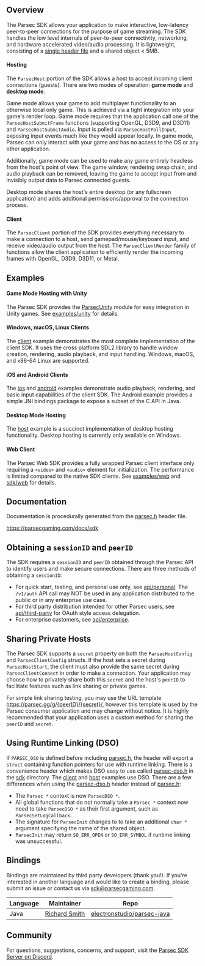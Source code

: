 ## Overview

The Parsec SDK allows your application to make interactive, low-latency peer-to-peer connections for the purpose of game streaming. The SDK handles the low level internals of peer-to-peer connectivity, networking, and hardware accelerated video/audio processing. It is lightweight, consisting of a [single header file](/sdk/parsec.h) and a shared object < 5MB.

#### Hosting
The `ParsecHost` portion of the SDK allows a host to accept incoming client connections (guests). There are two modes of operation: **game mode** and **desktop mode**.

Game mode allows your game to add multiplayer functionality to an otherwise local only game. This is achieved via a tight integration into your game's render loop. Game mode requires that the application call one of the `ParsecHostSubmitFrame` functions (supporting OpenGL, D3D9, and D3D11) and `ParsecHostSubmitAudio`. Input is polled via `ParsecHostPollInput`, exposing input events much like they would appear locally. In game mode, Parsec can only interact with your game and has no access to the OS or any other application.

Additionally, game mode can be used to make any game entirely headless from the host's point of view. The game window, rendering swap chain, and audio playback can be removed, leaving the game to accept input from and invisibly output data to Parsec connected guests.

Desktop mode shares the host's entire desktop (or any fullscreen application) and adds additional permissions/approval to the connection process.

#### Client
The `ParsecClient` portion of the SDK provides everything necessary to make a connection to a host, send gamepad/mouse/keyboard input, and receive video/audio output from the host. The `ParsecClientRender` family of functions allow the client application to efficiently render the incoming frames with OpenGL, D3D9, D3D11, or Metal.

## Examples
  
#### Game Mode Hosting with Unity
The Parsec SDK provides the [ParsecUnity](/sdk/ParsecUnity) module for easy integration in Unity games. See [examples/unity](/examples/unity) for details.

#### Windows, macOS, Linux Clients
The [client](/examples/client) example demonstrates the most complete implementation of the client SDK. It uses the cross platform SDL2 library to handle window creation, rendering, audio playback, and input handling. Windows, macOS, and x86-64 Linux are supported.

#### iOS and Android Clients
The [ios](/examples/ios) and [android](/examples/android) examples demonstrate audio playback, rendering, and basic input capabilities of the client SDK. The Android example provides a simple JNI bindings package to expose a subset of the C API in Java.

#### Desktop Mode Hosting
The [host](/examples/host) example is a succinct implementation of desktop hosting functionality. Desktop hosting is currently only available on Windows.

#### Web Client
The Parsec Web SDK provides a fully wrapped Parsec client interface only requiring a `<video>` and `<audio>` element for initialization. The performance is limited compared to the native SDK clients. See [examples/web](/examples/web) and [sdk/web](/sdk/web) for details.

## Documentation

Documentation is procedurally generated from the [parsec.h](/sdk/parsec.h) header file.

https://parsecgaming.com/docs/sdk

## Obtaining a `sessionID` and `peerID`

The SDK requires a `sessionID` and `peerID` obtained through the Parsec API to identify users and make secure connections. There are three methods of obtaining a `sessionID`:  

- For quick start, testing, and personal use only, see [api/personal](/api/personal). The `/v1/auth` API call may NOT be used in any application distributed to the public or in any enterprise use case.
- For third party distribution intended for other Parsec users, see [api/third-party](/api/third-party) for OAuth style access delegation.
- For enterprise customers, see [api/enterprise](/api/enterprise).

## Sharing Private Hosts

The Parsec SDK supports a `secret` property on both the `ParsecHostConfig` and `ParsecClientConfig` structs. If the host sets a secret during `ParsecHostStart`, the client must also provide the same secret during `ParsecClientConnect` in order to make a connection. Your application may choose how to privately share both this `secret` and the host's `peerID` to facilitate features such as link sharing or private games.  

For simple link sharing testing, you may use the URL template https://parsec.gg/g/{peerID}/{secret}/, however this template is used by the Parsec consumer application and may change without notice. It is highly recommended that your application uses a custom method for sharing the `peerID` and `secret`.

## Using Runtime Linking (DSO)

If `PARSEC_DSO` is defined before including [parsec.h](/sdk/parsec.h), the header will export a `struct` containing function pointers for use with runtime linking. There is a convenience header which makes DSO easy to use called [parsec-dso.h](/sdk/parsec-dso.h) in the [sdk](/sdk) directory. The [client](/examples/client) and [host](/examples/host) examples use DSO. There are a few differences when using the [parsec-dso.h](/sdk/parsec-dso.h) header instead of [parsec.h](/sdk/parsec.h):

- The `Parsec *` context is now `ParsecDSO *`.
- All global functions that do not normally take a `Parsec *` context now need to take `ParsecDSO *` as their first argument, such as `ParsecSetLogCallback`.
- The signature for `ParsecInit` changes to to take an additional `char *` argument specifying the name of the shared object.
- `ParsecInit` may return `SO_ERR_OPEN` or `SO_ERR_SYMBOL` if runtime linking was unsuccessful.

## Bindings

Bindings are maintained by third party developers (thank you!). If you're interested in another language and would like to create a binding, please submit an issue or contact us via [sdk@parsecgaming.com](mailto:sdk@parsecgaming.com).

| Language | Maintainer | Repo |
|----------|------------|------|
| Java | [Richard Smith](https://github.com/electronstudio) | [electronstudio/parsec-java](https://github.com/electronstudio/parsec-java)

## Community

For questions, suggestions, concerns, and support, visit the [Parsec SDK Server on Discord](https://discord.gg/xQaTQt2).


